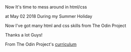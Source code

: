 Now It's time to mess around in html/css

at May 02 2018 During my Summer Holiday

Now I've got many html and css skills from The Odin Project

Thanks a lot Guys!

From The Odin Project's [curriculum](http://www.theodinproject.com/courses/web-development-101/lessons/html-css)